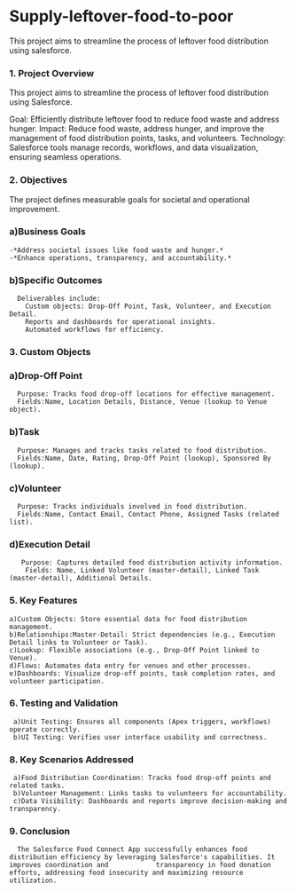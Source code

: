 # Supply-leftover-food-to-poor
This project aims to streamline the process of leftover food distribution using salesforce.
### 1. Project Overview
This project aims to streamline the process of leftover food distribution using Salesforce.

Goal: Efficiently distribute leftover food to reduce food waste and address hunger.
Impact: Reduce food waste, address hunger, and improve the management of food distribution points, tasks, and volunteers.
Technology: Salesforce tools manage records, workflows, and data visualization, ensuring seamless operations.

### 2. Objectives
The project defines measurable goals for societal and operational improvement.
### a)Business Goals
    -*Address societal issues like food waste and hunger.*
    -*Enhance operations, transparency, and accountability.*
### b)Specific Outcomes
      Deliverables include:
        Custom objects: Drop-Off Point, Task, Volunteer, and Execution Detail.
        Reports and dashboards for operational insights.
        Automated workflows for efficiency.
        
### 3. Custom Objects
  ### a)Drop-Off Point
      Purpose: Tracks food drop-off locations for effective management.
      Fields:Name, Location Details, Distance, Venue (lookup to Venue object).
 ### b)Task
      Purpose: Manages and tracks tasks related to food distribution.
      Fields:Name, Date, Rating, Drop-Off Point (lookup), Sponsored By (lookup).
  ### c)Volunteer
      Purpose: Tracks individuals involved in food distribution.
      Fields:Name, Contact Email, Contact Phone, Assigned Tasks (related list).
  ### d)Execution Detail
       Purpose: Captures detailed food distribution activity information.
        Fields: Name, Linked Volunteer (master-detail), Linked Task (master-detail), Additional Details.
   
### 5. Key Features
    a)Custom Objects: Store essential data for food distribution management.
    b)Relationships:Master-Detail: Strict dependencies (e.g., Execution Detail links to Volunteer or Task).
    c)Lookup: Flexible associations (e.g., Drop-Off Point linked to Venue).
    d)Flows: Automates data entry for venues and other processes.
    e)Dashboards: Visualize drop-off points, task completion rates, and volunteer participation.

### 6. Testing and Validation
     a)Unit Testing: Ensures all components (Apex triggers, workflows) operate correctly.
     b)UI Testing: Verifies user interface usability and correctness.
   
### 8. Key Scenarios Addressed
     a)Food Distribution Coordination: Tracks food drop-off points and related tasks.
     b)Volunteer Management: Links tasks to volunteers for accountability.
     c)Data Visibility: Dashboards and reports improve decision-making and transparency.
   
### 9. Conclusion
      The Salesforce Food Connect App successfully enhances food distribution efficiency by leveraging Salesforce's capabilities. It improves coordination and            transparency in food donation efforts, addressing food insecurity and maximizing resource utilization.

